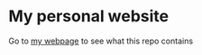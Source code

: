 # My personal website

Go to [my webpage](https://jordipuig37.github.io/) to see what this repo contains